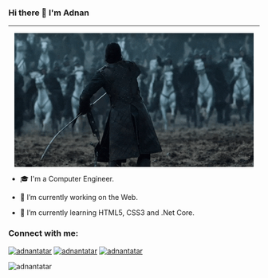 ### Hi there 👋 I'm Adnan

<hr>
<img style="display: block; margin: auto;" src="https://raw.githubusercontent.com/adnantr/adnantr/main/giphy.gif" width="auto">

<p>

- 🎓 I'm a Computer Engineer.
  
- 🔭 I’m currently working on the Web.
  
- 🌱 I’m currently learning HTML5, CSS3 and .Net Core.
</p>

<h3 align="left">Connect with me:</h3>
<p align="left">
 
<a href="https://linkedin.com/in/adnan-tatar-217aa4116" target="blank" rel=”noopener”><img src="https://img.icons8.com/color/48/null/linkedin-2--v1.png" alt="adnantatar" height="50" width="50"/></a>
<a href="https://instagram.com/adnan.tr" target="blank" rel=”noopener”><img src="https://img.icons8.com/plasticine/100/null/instagram-new--v2.png" alt="adnantatar" height="50" width="50"/></a>
<a href="https://twitter.com/aadnantr" target="blank" rel=”noopener”><img src="https://img.icons8.com/fluency/48/null/twitter.png" alt="adnantatar" height="50" width="50"/></a>
</p>

<p><img align="left" src="https://github-readme-stats.vercel.app/api?username=adnantr&show_icons=true&theme=dark" alt="adnantatar" /></p>
